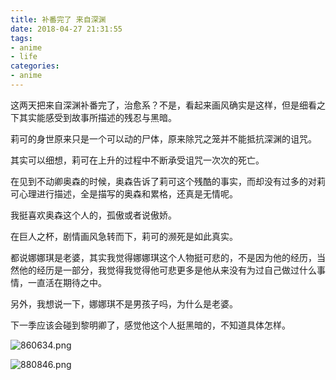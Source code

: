 ```yaml
---
title: 补番完了 来自深渊
date: 2018-04-27 21:31:55
tags:
- anime
- life
categories:
- anime
---
```

这两天把来自深渊补番完了，治愈系？不是，看起来画风确实是这样，但是细看之下其实能感受到故事所描述的残忍与黑暗。

<!--more-->

莉可的身世原来只是一个可以动的尸体，原来除咒之笼并不能抵抗深渊的诅咒。

其实可以细想，莉可在上升的过程中不断承受诅咒一次次的死亡。

在见到不动卿奥森的时候，奥森告诉了莉可这个残酷的事实，而却没有过多的对莉可心理进行描述，全是描写的奥森和累格，还真是无情呢。

我挺喜欢奥森这个人的，孤傲或者说傲娇。 

在巨人之杯，剧情画风急转而下，莉可的濒死是如此真实。

都说娜娜琪是老婆，其实我觉得娜娜琪这个人物挺可悲的，不是因为他的经历，当然他的经历是一部分，我觉得我觉得他可悲更多是他从来没有为过自己做过什么事情，一直活在期待之中。

另外，我想说一下，娜娜琪不是男孩子吗，为什么是老婆。

下一季应该会碰到黎明卿了，感觉他这个人挺黑暗的，不知道具体怎样。

![860634.png](https://i.loli.net/2018/04/27/5ae3271829c4f.png)

![880846.png](https://i.loli.net/2018/04/27/5ae32734151eb.png)
